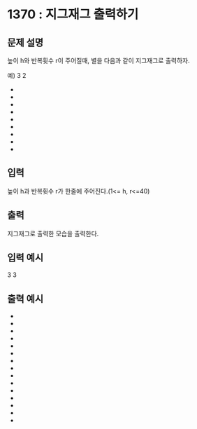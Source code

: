 # 1370 : 지그재그 출력하기
  
## 문제 설명    
높이 h와 반복휫수 r이 주어질때, 별을 다음과 같이 지그재그로 출력하자.

예) 3 2

*
 *
  *
 *
*
*
 *
  *
 *

## 입력
높이 h과 반복휫수 r가 한줄에 주어진다.(1<= h, r<=40)

## 출력
지그재그로 출력한 모습을 출력한다.

## 입력 예시   
3 3

## 출력 예시
*
 *
  *
 *
*
*
 *
  *
 *
*
*
 *
  *
 *
*